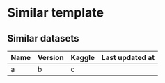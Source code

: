 # Similar template
## Similar datasets
| Name | Version | Kaggle | Last updated at |
|------|---------|--------|-----------------|
| a    | b       | c      |                 |
